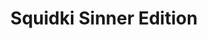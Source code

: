 ---
slug: squidki-sinner-edition
title: Squidki Sinner Edition
description: "Squidki Sinner Edition is an exciting online game. Play for free directly in your browser!"
icon: /images/new_mods/Sprunki Sinner Edition.png
url: https://wowtbc.net/sprunkin/sinner7/index.html
previewImage: /images/new_mods/Sprunki Sinner Edition.png
type: new mods

# SEO配置
seo:
  title: "Squidki Sinner Edition - Play Free Online Game | Fun Browser Games"
  description: "Squidki Sinner Edition - Play this fun online game for free in your browser. No download required!"
  ogImage: "/images/new_mods/Sprunki Sinner Edition.png"
  keywords: "squidki-sinner-edition, online game, browser game, free game, new mods game, play online"

videoUrls:
  - https://www.youtube.com/embed/example1
  - https://www.youtube.com/embed/example2

whyPlay:
  title: "Why Play Squidki Sinner Edition?"
  items:
    - "Immersive Gameplay: Squidki Sinner Edition offers an engaging and immersive gaming experience that will keep you entertained for hours"
    - "Challenging Levels: Test your skills with increasingly difficult challenges and obstacles"
    - "Beautiful Graphics: Enjoy stunning visuals and smooth animations that bring the game world to life"
    - "Regular Updates: New content and features are added regularly to keep the game fresh and exciting"
    - "Free to Play: Experience all the fun without spending a penny"
    - "Community Features: Connect with other players, share strategies, and compete for high scores"
    - "Cross-Platform: Play on any device with a web browser, no downloads required"

features:
  title: "Key Features of Squidki Sinner Edition"
  image: "/images/new_mods/Sprunki Sinner Edition.png"
  items:
    - "Intuitive Controls: Easy to learn controls make Squidki Sinner Edition accessible for players of all skill levels"
    - "Multiple Game Modes: Enjoy various gameplay options that provide different challenges and experiences"
    - "Character Customization: Personalize your gaming experience with unique characters and items"
    - "Achievement System: Complete special tasks to earn rewards and recognition"
    - "Leaderboards: Compete with players worldwide and see who can achieve the highest scores"

characteristics:
  title: "Game Characteristics"
  image: "/images/new_mods/Sprunki Sinner Edition.png"
  items:
    - "Genre: New mods game with elements of strategy and skill"
    - "Difficulty: Suitable for both casual gamers and those seeking a challenge"
    - "Play Time: Quick sessions or extended gameplay, depending on your preference"
    - "Art Style: Vibrant and engaging visuals that enhance the gaming experience"
    - "Sound Design: Immersive audio that complements the gameplay perfectly"

info: "Squidki Sinner Edition is an exciting online game that offers players a unique and engaging gaming experience. With its intuitive controls, stunning visuals, and challenging gameplay, Squidki Sinner Edition provides hours of entertainment for players of all ages and skill levels. Whether you're looking for a quick gaming session during a break or an extended play session, Squidki Sinner Edition delivers an immersive experience that will keep you coming back for more. The game features multiple levels of increasing difficulty, ensuring that players are constantly challenged as they progress. With regular updates adding new content and features, Squidki Sinner Edition remains fresh and exciting, providing endless entertainment options for its growing community of players."

howToPlayIntro: "Welcome to Squidki Sinner Edition! This guide will walk you through the basics and help you master the game. Whether you're a beginner or looking to improve your skills, these tips and instructions will enhance your gaming experience."

howToPlaySteps:
  - title: "Getting Started"
    description: "Begin your Squidki Sinner Edition adventure by familiarizing yourself with the controls. Use your keyboard or mouse to navigate through the game interface. The tutorial will guide you through the basic mechanics and help you understand the objectives."
  - title: "Understanding the Objectives"
    description: "In Squidki Sinner Edition, your main goal is to progress through levels by completing specific objectives. Each level presents unique challenges that require different strategies and approaches."
  - title: "Mastering the Controls"
    description: "Practice using the controls to improve your precision and reaction time. Squidki Sinner Edition requires quick reflexes and strategic thinking to overcome obstacles and defeat opponents."
  - title: "Utilizing Power-ups"
    description: "Collect power-ups throughout the game to enhance your abilities and overcome difficult challenges. Each power-up offers unique advantages that can be crucial for success."
  - title: "Developing Strategies"
    description: "As you progress in Squidki Sinner Edition, develop effective strategies for different scenarios. Analyze patterns, anticipate challenges, and adapt your approach to maximize your performance."

faq:
  title: "Frequently Asked Questions about Squidki Sinner Edition"
  items:
    - question: "Is Squidki Sinner Edition free to play?"
      answer: "Yes, Squidki Sinner Edition is completely free to play directly in your web browser. No downloads or purchases are required to enjoy the full game experience."
    - question: "Can I play Squidki Sinner Edition on mobile devices?"
      answer: "Yes, Squidki Sinner Edition is optimized for both desktop and mobile play. You can enjoy the game on any device with a web browser and internet connection."
    - question: "Are there any in-game purchases?"
      answer: "While Squidki Sinner Edition is free to play, there may be optional in-game purchases available for cosmetic items or additional features that don't affect core gameplay."
    - question: "How often is Squidki Sinner Edition updated?"
      answer: "The developers regularly update Squidki Sinner Edition with new content, features, and improvements based on player feedback and game performance."
    - question: "Can I play Squidki Sinner Edition offline?"
      answer: "Currently, Squidki Sinner Edition requires an internet connection to play as it's a browser-based online game."
    - question: "Is Squidki Sinner Edition suitable for children?"
      answer: "Yes, Squidki Sinner Edition is designed to be family-friendly and suitable for players of all ages."
    - question: "How do I report bugs or issues?"
      answer: "If you encounter any problems while playing Squidki Sinner Edition, you can report them through the game's support page or contact the developers directly through their website."
    - question: "Still Have Questions?"
      answer: "If you have additional questions about Squidki Sinner Edition that aren't covered in this FAQ, please visit our support center or contact our customer service team for assistance."
---